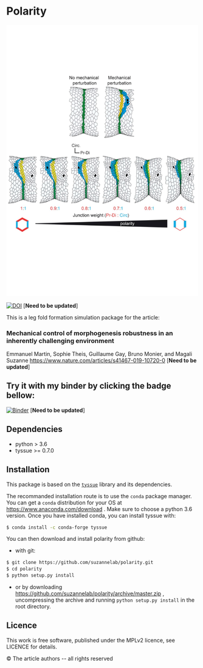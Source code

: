 # Polarity

![Sample output from the model](data/header.svg)

[![DOI](https://zenodo.org/badge/185421680.svg)](https://zenodo.org/badge/latestdoi/185421680) [**Need to be updated**]


This is a leg fold formation simulation package for the article:

### Mechanical control of morphogenesis robustness in an inherently challenging environment

Emmanuel Martin, Sophie Theis, Guillaume Gay, Bruno Monier, and Magali Suzanne https://www.nature.com/articles/s41467-019-10720-0 [**Need to be updated**]



## Try it with my binder by clicking the badge bellow:

[![Binder](https://mybinder.org/badge_logo.svg)](https://mybinder.org/v2/gh/suzannelab/invagination/master?filepath=notebooks%2FIndex.ipynb) [**Need to be updated**]


## Dependencies

- python > 3.6
- tyssue >= 0.7.0


## Installation

This package is based on the [`tyssue`](https://tyssue.readthedocs.org) library and its dependencies.

The recommanded installation route is to use the `conda` package manager. You can get a `conda` distribution for your OS at https://www.anaconda.com/download . Make sure to choose a python 3.6 version. Once you have installed conda, you can install tyssue with:

```bash
$ conda install -c conda-forge tyssue
```

You can then download and install polarity from github:

- with git:

```bash
$ git clone https://github.com/suzannelab/polarity.git
$ cd polarity
$ python setup.py install
```

- or by downloading https://github.com/suzannelab/polarity/archive/master.zip ,  uncompressing the archive and running `python setup.py install` in the root directory.

## Licence

This work is free software, published under the MPLv2 licence, see LICENCE for details.


&copy; The article authors -- all rights reserved